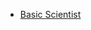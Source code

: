 * [Basic Scientist](https://drive.google.com/file/d/1hgQPZf_34kPYwO3MSaABH_4-dwAauPew/view?usp=sharing)
